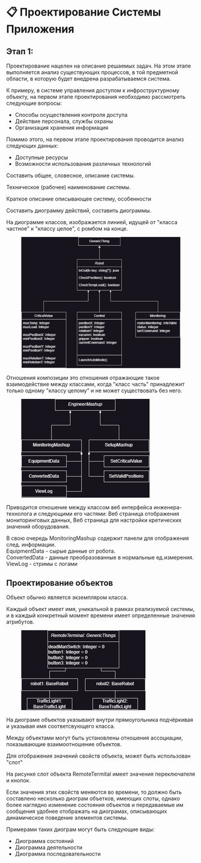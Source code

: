 # 📋 Проектирование Системы Приложения

## Этап 1:&#x20;

Проектирование нацелен на описание решаемых задач. На этом этапе выполняется анализ существующих процессов, в той предметной области, в которую будет внедрена разрабатываемся система.

К примеру, в системе управления доступом к инфроструктурному объекту, на первом этапе проектирования необходимо рассмотреть следующие вопросы:

* Способы осуществления контроля доступа
* Действие персонала, службы охраны
* Организация хранения информация

Помимо этого, на первом этапе проектирования проводится анализ следующих данных:

* Доступные ресурсы
* Возможности использования различных технологий

Составить общее, словесное, описание системы.

Техническое (рабочее) наименование системы.

Краткое описание описывающее систему, особенности&#x20;



Составить диограмму действий, составить диограммы.

На диограмме классов, изображается линией, идущей от "класса частное" к "классу целое", с ромбом на конце.

<figure><img src=".gitbook/assets/Диаграмма без названия.drawio (1).png" alt=""><figcaption></figcaption></figure>

Отношения композиции это отношения отражающие такое взаимодействие между классами, когда "класс часть" принадлежит только одному "классу целому" и не может существовать без него.

<figure><img src=".gitbook/assets/Диаграмма без названия.drawio (2).png" alt=""><figcaption></figcaption></figure>

Приводится отношение между классом веб интерфейса инженера-технолога и следующими его частями: Веб страница отображения мониторинговых данных, Веб страница для настройки кретических значений оборудования.

В свою очередь MonitoringMashup содержит панели для отображения след. информации.\
EquipmentData - сырые данные от робота.\
ConvertedData - данные преобразованные в нормальные ед.измерения.\
ViewLog - стримы с логами

## Проектирование объектов

Объект обычно является экземпляром класса.

Каждый объект имеет имя, уникальной в рамках реализуемой системы, и в каждый конкретный момент времени имеет определенные значения атрибутов.

<figure><img src=".gitbook/assets/Диаграмма без названия.drawio (3).png" alt=""><figcaption></figcaption></figure>

На диограме объектов указывают внутри прямоугольника подчёркивая и указывая имя соответсвующего класса.

Между объектами могут быть установлены отношения ассоциации, показывающие взаимоотношение объектов.

Для отображения значений свойств объекта, может быть использован "слот"

На рисунке слот объекта RemoteTermital имеет значения переключателя и кнопок.&#x20;

Если значения этих свойств меняются во времени, то должно быть составлено несколько диограм объетков, имеющих слоты, однако более наглядно изменение состояния объектов и передаваемые им сообщения удобнее отображать на диограмах, описывающих динамическое поведение элементов системы.

Примерами таких диограм могут быть следующие виды:

* Диограмма состояний
* Диограмма деятельности
* Диограмма последовательности
